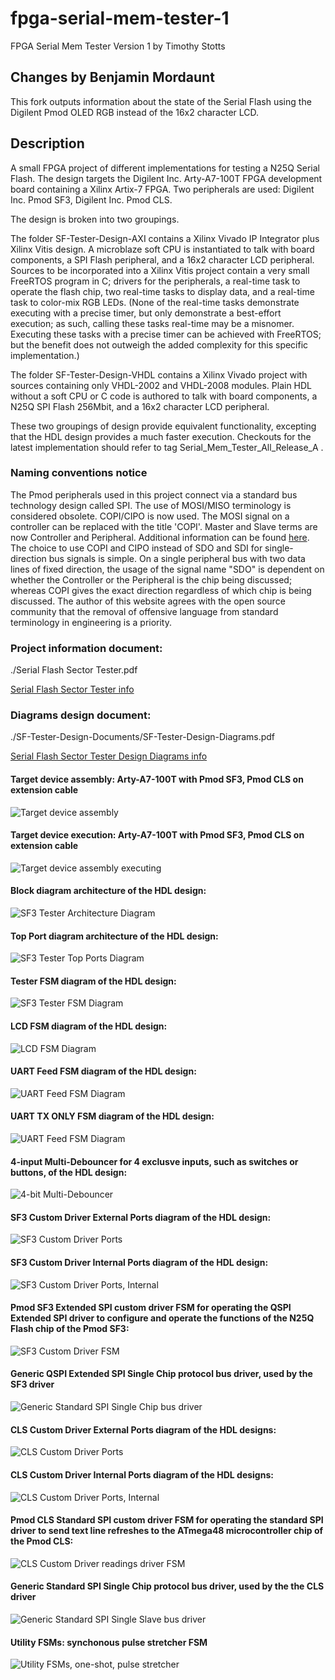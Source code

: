 # fpga-serial-mem-tester-1

FPGA Serial Mem Tester Version 1
by Timothy Stotts

## Changes by Benjamin Mordaunt
This fork outputs information about the state of the Serial Flash using the Digilent Pmod OLED RGB instead of the 16x2 character LCD.

## Description
A small FPGA project of different implementations for testing a N25Q Serial Flash.
The design targets the Digilent Inc. Arty-A7-100T FPGA development board containing a Xilinx Artix-7 FPGA.
Two peripherals are used: Digilent Inc. Pmod SF3, Digilent Inc. Pmod CLS.

The design is broken into two groupings.

The folder SF-Tester-Design-AXI contains a Xilinx Vivado IP Integrator plus
Xilinx Vitis design.
A microblaze soft CPU is instantiated to talk with board components,
a SPI Flash peripheral, and
a 16x2 character LCD peripheral.
Sources to be incorporated into a Xilinx Vitis project contain
a very small FreeRTOS program in C; drivers
for the peripherals, a real-time task to operate the flash chip,
two real-time tasks to display data, and a real-time task to color-mix RGB LEDs.
(None of the real-time tasks demonstrate executing with a precise timer, but only
demonstrate a best-effort execution; as such, calling these tasks real-time
may be a misnomer. Executing these tasks with a precise timer can be achieved
with FreeRTOS; but the benefit does not outweigh the added complexity for
this specific implementation.)

The folder SF-Tester-Design-VHDL contains a Xilinx Vivado project with sources
containing only VHDL-2002 and VHDL-2008 modules. Plain HDL without a soft CPU or C code is authored to
talk with board components, a N25Q SPI Flash 256Mbit, and a 16x2 character LCD peripheral.

These two groupings of design provide equivalent functionality, excepting that the HDL design provides
a much faster execution. Checkouts for the latest implementation should refer to tag
Serial_Mem_Tester_All_Release_A .

### Naming conventions notice
The Pmod peripherals used in this project connect via a standard bus technology design called SPI.
The use of MOSI/MISO terminology is considered obsolete. COPI/CIPO is now used. The MOSI signal on a
controller can be replaced with the title 'COPI'. Master and Slave terms are now Controller and Peripheral.
Additional information can be found [here](https://www.oshwa.org/a-resolution-to-redefine-spi-signal-names).
The choice to use COPI and CIPO instead of SDO and SDI for single-direction bus signals is simple.
On a single peripheral bus with two data lines of fixed direction, the usage of the signal name
"SDO" is dependent on whether the Controller or the Peripheral is the chip being discussed;
whereas COPI gives the exact direction regardless of which chip is being discussed. The author
of this website agrees with the open source community that the removal of offensive language from
standard terminology in engineering is a priority.

### Project information document:

./Serial Flash Sector Tester.pdf

[Serial Flash Sector Tester info](https://github.com/timothystotts/fpga-serial-mem-tester-1/blob/main/Serial%20Flash%20Sector%20Tester.pdf)

### Diagrams design document:

./SF-Tester-Design-Documents/SF-Tester-Design-Diagrams.pdf

[Serial Flash Sector Tester Design Diagrams info](https://github.com/timothystotts/fpga-serial-mem-tester-1/blob/main/SF-Tester-Design-Documents/SF-Tester-Design-Diagrams.pdf)

#### Target device assembly: Arty-A7-100T with Pmod SF3, Pmod CLS on extension cable
![Target device assembly](https://github.com/timothystotts/fpga-serial-mem-tester-1/blob/main/SF-Tester-Design-Documents/img_serial-flash-tester-assembled-20200722.jpg)

#### Target device execution: Arty-A7-100T with Pmod SF3, Pmod CLS on extension cable
![Target device assembly executing](https://github.com/timothystotts/fpga-serial-mem-tester-1/blob/main/SF-Tester-Design-Documents/img_serial-flash-tester-executing-a_20210217.jpg)

#### Block diagram architecture of the HDL design:
![SF3 Tester Architecture Diagram](https://github.com/timothystotts/fpga-serial-mem-tester-1/blob/main/SF-Tester-Design-Documents/SF-Tester-Design-Diagrams-Architecture%201.svg)

#### Top Port diagram architecture of the HDL design:
![SF3 Tester Top Ports Diagram](https://github.com/timothystotts/fpga-serial-mem-tester-1/blob/main/SF-Tester-Design-Documents/SF-Tester-Design-Diagrams-Top-Ports.svg)

#### Tester FSM diagram of the HDL design:
![SF3 Tester FSM Diagram](https://github.com/timothystotts/fpga-serial-mem-tester-1/blob/main/SF-Tester-Design-Documents/SF-Tester-Design-Diagrams-Tester-FSM.svg)

#### LCD FSM diagram of the HDL design:
![LCD FSM Diagram](https://github.com/timothystotts/fpga-serial-mem-tester-1/blob/main/SF-Tester-Design-Documents/SF-Tester-Design-Diagrams-LCD-FSM.svg)

#### UART Feed FSM diagram of the HDL design:
![UART Feed FSM Diagram](https://github.com/timothystotts/fpga-serial-mem-tester-1/blob/main/SF-Tester-Design-Documents/SF-Tester-Design-Diagrams-UARTfeed.svg)

#### UART TX ONLY FSM diagram of the HDL design:
![UART Feed FSM Diagram](https://github.com/timothystotts/fpga-serial-mem-tester-1/blob/main/SF-Tester-Design-Documents/SF-Tester-Design-Diagrams-UART-Tx-FSM.svg)

#### 4-input Multi-Debouncer for 4 exclusve inputs, such as switches or buttons, of the HDL design:
![4-bit Multi-Debouncer](https://github.com/timothystotts/fpga-serial-mem-tester-1/blob/main/SF-Tester-Design-Documents/SF-Tester-Design-Diagrams-multi-debounce.svg)

#### SF3 Custom Driver External Ports diagram of the HDL design:
![SF3 Custom Driver Ports](https://github.com/timothystotts/fpga-serial-mem-tester-1/blob/main/SF-Tester-Design-Documents/SF-Tester-Design-Diagrams-SF3-ports.svg)

#### SF3 Custom Driver Internal Ports diagram of the HDL design:
![SF3 Custom Driver Ports, Internal](https://github.com/timothystotts/fpga-serial-mem-tester-1/blob/main/SF-Tester-Design-Documents/SF-Tester-Design-Diagrams-SF3-ports-internal.svg)

#### Pmod SF3 Extended SPI custom driver FSM for operating the QSPI Extended SPI driver to configure and operate the functions of the N25Q Flash chip of the Pmod SF3:
![SF3 Custom Driver FSM](https://github.com/timothystotts/fpga-serial-mem-tester-1/blob/main/SF-Tester-Design-Documents/SF-Tester-Design-Diagrams-SF3-QSPI-FSM.svg)

#### Generic QSPI Extended SPI Single Chip protocol bus driver, used by the SF3 driver
![Generic Standard SPI Single Chip bus driver](https://github.com/timothystotts/fpga-serial-mem-tester-1/blob/main/SF-Tester-Design-Documents/SF-Tester-Design-Diagrams-SPI-quad-FSM.svg)

#### CLS Custom Driver External Ports diagram of the HDL designs:
![CLS Custom Driver Ports](https://github.com/timothystotts/fpga-serial-mem-tester-1/blob/main/SF-Tester-Design-Documents/SF-Tester-Design-Diagrams-CLS-ports.svg)

#### CLS Custom Driver Internal Ports diagram of the HDL designs:
![CLS Custom Driver Ports, Internal](https://github.com/timothystotts/fpga-serial-mem-tester-1/blob/main/SF-Tester-Design-Documents/SF-Tester-Design-Diagrams-CLS-ports-internal.svg)

#### Pmod CLS Standard SPI custom driver FSM for operating the standard SPI driver to send text line refreshes to the ATmega48 microcontroller chip of the Pmod CLS:
![CLS Custom Driver readings driver FSM](https://github.com/timothystotts/fpga-serial-mem-tester-1/blob/main/SF-Tester-Design-Documents/SF-Tester-Design-Diagrams-CLS-driver-FSM.svg)

#### Generic Standard SPI Single Chip protocol bus driver, used by the the CLS driver
![Generic Standard SPI Single Slave bus driver](https://github.com/timothystotts/fpga-serial-mem-tester-1/blob/main/SF-Tester-Design-Documents/SF-Tester-Design-Diagrams-SPI-generic-FSM.svg)

#### Utility FSMs: synchonous pulse stretcher FSM
![Utility FSMs, one-shot, pulse stretcher](https://github.com/timothystotts/fpga-serial-mem-tester-1/blob/main/SF-Tester-Design-Documents/SF-Tester-Design-Diagrams-Utility-FSMs.svg)
